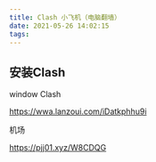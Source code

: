 ```yaml
---
title: Clash 小飞机（电脑翻墙）
date: 2021-05-26 14:02:15
tags:
---
```

## 安装Clash

window Clash

https://wwa.lanzoui.com/iDatkphhu9i

机场

https://pjj01.xyz/W8CDQG